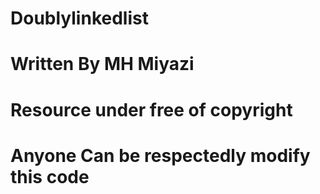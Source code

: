 # Doublylinkedlist
# Written By MH Miyazi
# Resource under free of copyright
# Anyone Can be respectedly modify this code
# 
#
